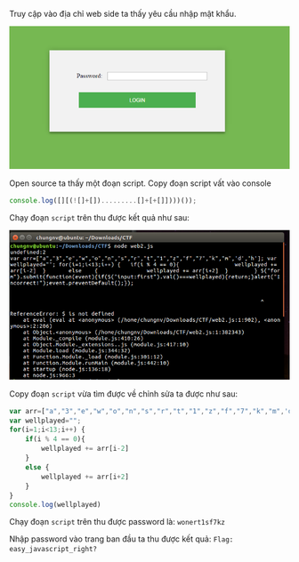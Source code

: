 Truy cập vào địa chỉ web side ta thấy yêu cầu nhập mật khẩu.

![](web2-1.png)

Open source ta thấy một đoạn script. Copy đoạn script vất vào console

```js
console.log([][(![]+[]).........[]+[+[]])))());
```
Chạy đoạn `script` trên thu được kết quả như sau:

![](web2-2.png)

Copy đoạn `script` vừa tìm được về chỉnh sửa ta được như sau:
```js
var arr=["a","3","e","w","o","n","s","r","t","1","z","f","7","k","m",'d','h']; 
var wellplayed=""; 
for(i=1;i<13;i++) {
 	if(i % 4 == 0){
  		wellplayed += arr[i-2]
   	}
   	else {
   		wellplayed += arr[i+2]
   	}
}
console.log(wellplayed)
```
Chạy đoạn `script` trên thu được password là: `wonert1sf7kz`

Nhập password vào trang ban đầu ta thu được kết quả: `Flag: easy_javascript_right?`
